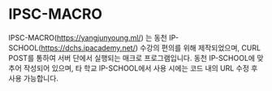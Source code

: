 # IPSC-MACRO
IPSC-MACRO(https://yangjunyoung.ml/) 는 동천 IP-SCHOOL(https://dchs.ipacademy.net/) 수강의 편의를 위해 제작되었으며, CURL POST를 통하여 서버 단에서 실행되는 매크로 프로그램입니다.
동천 IP-SCHOOL에 맞추어 작성되어 있으며, 타 학교 IP-SCHOOL에서 사용 시에는 코드 내의 URL 수정 후 사용 가능합니다.
